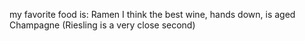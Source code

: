my favorite food is: Ramen
I think the best wine, hands down, is aged Champagne (Riesling is a very close second)